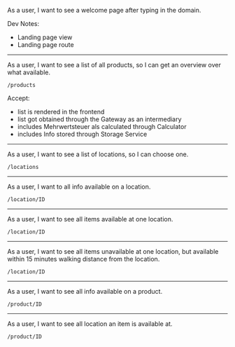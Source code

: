 As a user, I want to see a welcome page after typing in the domain.

Dev Notes:
- Landing page view
- Landing page route

---

As a user, I want to see a list of all products, so I can get an overview over
what available.

`/products`

Accept:
- list is rendered in the frontend
- list got obtained through the Gateway as an intermediary
- includes Mehrwertsteuer als calculated through Calculator
- includes Info stored through Storage Service

---

As a user, I want to see a list of locations, so I can choose one.

`/locations`

---

As a user, I want to all info available on a location.

`/location/ID`

---

As a user, I want to see all items available at one location.

`/location/ID`

---

As a user, I want to see all items unavailable at one location, but available
within 15 minutes walking distance from the location.

`/location/ID`

---

As a user, I want to see all info available on a product.

`/product/ID`

---

As a user, I want to see all location an item is available at.

`/product/ID`

